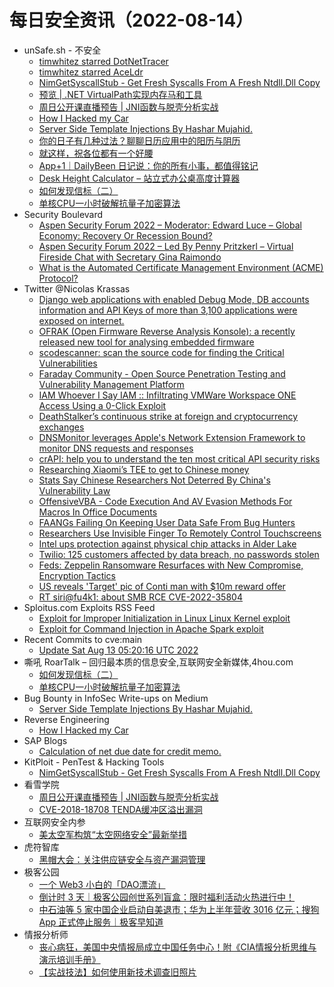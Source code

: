 # 每日安全资讯（2022-08-14）

- unSafe.sh - 不安全
  - [timwhitez starred DotNetTracer](https://buaq.net/go-122055.html)
  - [timwhitez starred AceLdr](https://buaq.net/go-122056.html)
  - [NimGetSyscallStub - Get Fresh Syscalls From A Fresh Ntdll.Dll Copy](https://buaq.net/go-122039.html)
  - [预览 | .NET VirtualPath实现内存马和工具](https://buaq.net/go-122037.html)
  - [周日公开课直播预告 | JNI函数与脱壳分析实战](https://buaq.net/go-122036.html)
  - [How I Hacked my Car](https://buaq.net/go-122033.html)
  - [Server Side Template Injections By Hashar Mujahid.](https://buaq.net/go-122021.html)
  - [你的日子有几种过法？聊聊日历应用中的阳历与阴历](https://buaq.net/go-122023.html)
  - [就这样，祝各位都有一个好腰](https://buaq.net/go-122024.html)
  - [App+1｜DailyBeen 日记说：你的所有小事，都值得铭记](https://buaq.net/go-122019.html)
  - [Desk Height Calculator – 站立式办公桌高度计算器](https://buaq.net/go-122011.html)
  - [如何发现信标（二）](https://buaq.net/go-122009.html)
  - [单核CPU一小时破解抗量子加密算法](https://buaq.net/go-122010.html)
- Security Boulevard
  - [Aspen Security Forum 2022 – Moderator: Edward Luce – Global Economy: Recovery Or Recession Bound?](https://securityboulevard.com/2022/08/aspen-security-forum-2022-moderator-edward-luce-global-economy-recovery-or-recession-bound/)
  - [Aspen Security Forum 2022 – Led By Penny Pritzkerl – Virtual Fireside Chat with Secretary Gina Raimondo](https://securityboulevard.com/2022/08/aspen-security-forum-2022-led-by-penny-pritzkerl-virtual-fireside-chat-with-secretary-gina-raimondo/)
  - [What is the Automated Certificate Management Environment (ACME) Protocol?](https://securityboulevard.com/2022/08/what-is-the-automated-certificate-management-environment-acme-protocol/)
- Twitter @Nicolas Krassas
  - [Django web applications with enabled Debug Mode, DB accounts information and API Keys of more than 3,100 applications were exposed on internet.](https://twitter.com/Dinosn/status/1558339024154251264)
  - [OFRAK (Open Firmware Reverse Analysis Konsole): a recently released new tool for analysing embedded firmware](https://twitter.com/Dinosn/status/1558338995985305600)
  - [scodescanner: scan the source code for finding the Critical Vulnerabilities](https://twitter.com/Dinosn/status/1558338952116961281)
  - [Faraday Community - Open Source Penetration Testing and Vulnerability Management Platform](https://twitter.com/Dinosn/status/1558338912195678210)
  - [IAM Whoever I Say IAM :: Infiltrating VMWare Workspace ONE Access Using a 0-Click Exploit](https://twitter.com/Dinosn/status/1558338631563153409)
  - [DeathStalker’s continuous strike at foreign and cryptocurrency exchanges](https://twitter.com/Dinosn/status/1558337076101349376)
  - [DNSMonitor leverages Apple's Network Extension Framework to monitor DNS requests and responses](https://twitter.com/Dinosn/status/1558333256029855744)
  - [crAPI: help you to understand the ten most critical API security risks](https://twitter.com/Dinosn/status/1558332955558395905)
  - [Researching Xiaomi’s TEE to get to Chinese money](https://twitter.com/Dinosn/status/1558332901015654400)
  - [Stats Say Chinese Researchers Not Deterred By China's Vulnerability Law](https://twitter.com/Dinosn/status/1558332743544610816)
  - [OffensiveVBA - Code Execution And AV Evasion Methods For Macros In Office Documents](https://twitter.com/Dinosn/status/1558319144071749633)
  - [FAANGs Failing On Keeping User Data Safe From Bug Hunters](https://twitter.com/Dinosn/status/1558318927565955072)
  - [Researchers Use Invisible Finger To Remotely Control Touchscreens](https://twitter.com/Dinosn/status/1558318838554443777)
  - [Intel ups protection against physical chip attacks in Alder Lake](https://twitter.com/Dinosn/status/1558318764848021507)
  - [Twilio: 125 customers affected by data breach, no passwords stolen](https://twitter.com/Dinosn/status/1558317740523458560)
  - [Feds: Zeppelin Ransomware Resurfaces with New Compromise, Encryption Tactics](https://twitter.com/Dinosn/status/1558317674006028288)
  - [US reveals 'Target' pic of Conti man with $10m reward offer](https://twitter.com/Dinosn/status/1558317622256615424)
  - [RT siri@fu4k1: about SMB RCE CVE-2022-35804](https://twitter.com/sirifu4k1/status/1558303364731240451)
- Sploitus.com Exploits RSS Feed
  - [Exploit for Improper Initialization in Linux Linux Kernel exploit](https://sploitus.com/exploit?id=5A75201B-3448-5168-A938-2E71C7C5F2CE&utm_source=rss&utm_medium=rss)
  - [Exploit for Command Injection in Apache Spark exploit](https://sploitus.com/exploit?id=60081279-7DD1-5967-B70A-14F531A30F89&utm_source=rss&utm_medium=rss)
- Recent Commits to cve:main
  - [Update Sat Aug 13 05:20:16 UTC 2022](https://github.com/trickest/cve/commit/4a1aa66aaf56c89081c6c76ced115df44072240f)
- 嘶吼 RoarTalk – 回归最本质的信息安全,互联网安全新媒体,4hou.com
  - [如何发现信标（二）](https://www.4hou.com/posts/l6Dr)
  - [单核CPU一小时破解抗量子加密算法](https://www.4hou.com/posts/O9qY)
- Bug Bounty in InfoSec Write-ups on Medium
  - [Server Side Template Injections By Hashar Mujahid.](https://infosecwriteups.com/server-side-template-injections-by-hashar-mujahid-e5a1a383027e?source=rss----7b722bfd1b8d--bug_bounty)
- Reverse Engineering
  - [How I Hacked my Car](https://www.reddit.com/r/ReverseEngineering/comments/wna951/how_i_hacked_my_car/)
- SAP Blogs
  - [Calculation of net due date for credit memo.](https://blogs.sap.com/2022/08/13/calculation-of-net-due-date-for-credit-memo./)
- KitPloit - PenTest & Hacking Tools
  - [NimGetSyscallStub - Get Fresh Syscalls From A Fresh Ntdll.Dll Copy](http://www.kitploit.com/2022/08/nimgetsyscallstub-get-fresh-syscalls.html)
- 看雪学院
  - [周日公开课直播预告 | JNI函数与脱壳分析实战](https://mp.weixin.qq.com/s?__biz=MjM5NTc2MDYxMw==&mid=2458463453&idx=1&sn=a3cd0e10066918a4161ffa34b995506a&chksm=b18e1c5786f99541058a6411508032a3dfd59795ac1f1cf6a7b5b888bf33dfe7ae1de9f018ce&scene=58&subscene=0#rd)
  - [CVE-2018-18708 TENDA缓冲区溢出漏洞](https://mp.weixin.qq.com/s?__biz=MjM5NTc2MDYxMw==&mid=2458463453&idx=2&sn=aafc9c9a5d35924c81bedf54574f7f40&chksm=b18e1c5786f9954158614d47027a32601e9f0b8bdea361f4aaa4acd4c8646a97a1c24ff0bbdc&scene=58&subscene=0#rd)
- 互联网安全内参
  - [美太空军构筑“太空网络安全”最新举措](https://mp.weixin.qq.com/s?__biz=MzI4NDY2MDMwMw==&mid=2247505189&idx=1&sn=eb7836630757dbae9e4bc19c8a18d404&chksm=ebfa9205dc8d1b13f6afe0535ed22e8967736b74bda8e623deea7ca4adc86b7a1d294bff0cd1&scene=58&subscene=0#rd)
- 虎符智库
  - [黑帽大会：关注供应链安全与资产漏洞管理](https://mp.weixin.qq.com/s?__biz=MzIwNjYwMTMyNQ==&mid=2247488054&idx=1&sn=9a46b6d32b1d251728973404afc5eaa8&chksm=971e7f34a069f622f44331b371851c2fb75d99c065a1bd2cea80c67c4d218c7c151eb2b92514&scene=58&subscene=0#rd)
- 极客公园
  - [一个 Web3 小白的「DAO漂流」](https://mp.weixin.qq.com/s?__biz=MTMwNDMwODQ0MQ==&mid=2652964515&idx=1&sn=4b83eb05789cf3101c742a036b9fbaa8&chksm=7e547b154923f2033a21bbfc5066032d96d719c374bd7e0153eec24fce88efbf06bd2bee6fac&scene=58&subscene=0#rd)
  - [倒计时 3 天｜极客公园创世系列盲盒：限时福利活动火热进行中！](https://mp.weixin.qq.com/s?__biz=MTMwNDMwODQ0MQ==&mid=2652964515&idx=2&sn=c1f22bbbc8bcca2aa719fb9f69594ece&chksm=7e547b154923f2037197c18357e6622b7e6fea2de8e22fba8b6a90ad0fe1805ca8772c010681&scene=58&subscene=0#rd)
  - [中石油等 5 家中国企业启动自美退市；华为上半年营收 3016 亿元；搜狗 App 正式停止服务｜极客早知道](https://mp.weixin.qq.com/s?__biz=MTMwNDMwODQ0MQ==&mid=2652964514&idx=1&sn=318162e44763f143a57bba2d6c485028&chksm=7e547b144923f20243760534e2f0f913ae5fddac9c64d7866865d421628a001c9cf857d638ad&scene=58&subscene=0#rd)
- 情报分析师
  - [丧心病狂，美国中央情报局成立中国任务中心！附《CIA情报分析思维与演示培训手册》](https://mp.weixin.qq.com/s?__biz=MzA3Mjc1MTkwOA==&mid=2650514027&idx=1&sn=fc2dfd176ee2d791db34d51a15fa4d8f&chksm=87168c20b0610536872d4dc1eafe68f9ab5a6271d4204a8d3717762acfd27139060c61ca97d0&scene=58&subscene=0#rd)
  - [【实战技法】如何使用新技术调查旧照片](https://mp.weixin.qq.com/s?__biz=MzA3Mjc1MTkwOA==&mid=2650514027&idx=2&sn=290eaa9ce5a937153e280ec23db814d3&chksm=87168c20b061053631b2a85ad6cbf11ba53b670fa263052e16ba4c88fc3b5f4c32b350f335af&scene=58&subscene=0#rd)
